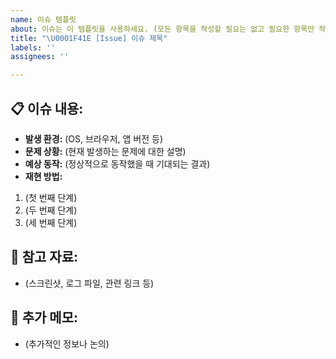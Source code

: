 ```yaml
---
name: 이슈 템플릿
about: 이슈는 이 템플릿을 사용하세요. (모든 항목을 작성할 필요는 없고 필요한 항목만 작성)
title: "\U0001F41E [Issue] 이슈 제목"
labels: ''
assignees: ''

---
```


## **📋 이슈 내용:**

- **발생 환경:** (OS, 브라우저, 앱 버전 등)
- **문제 상황:** (현재 발생하는 문제에 대한 설명)
- **예상 동작:** (정상적으로 동작했을 때 기대되는 결과)
- **재현 방법:**
1. (첫 번째 단계)
2. (두 번째 단계)
3. (세 번째 단계)

## **📂 참고 자료:**

- (스크린샷, 로그 파일, 관련 링크 등)

## **🔹 추가 메모:**

- (추가적인 정보나 논의)
